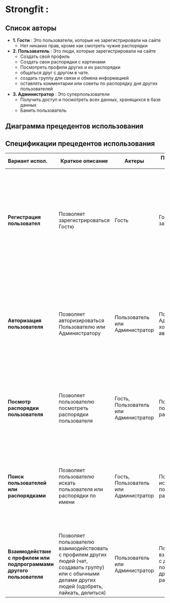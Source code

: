 # Strongfit :
## Список авторы
- **1. Гости** : Это пользователи, которые не зарегистрировали на сайте
  - Нет никаких прав, кроме как смотреть чужие распорядки
- **2. Пользаватель** : Это люди, которые зарегистрировали на сайте
  - Создать свой профиль
  - Создать свои распорядки с картинами 
  - Посмотреть профили других и их распорядки
  - общаться друг с другом в чате.
  - создать группу для связи и обмена информацией
  - оставлять комментарии или советы по распорядку дня других пользователей
- **3. Администратор** : Это суперпользователи
  - Получить доступ и посмотреть всех данных, хранящихся в базе данных	
  - Банить пользователь
## Диаграмма прецедентов использования
## Спецификации прецедентов использования
| Вариант испол. | Краткое описание  | Актеры | Предварительные условия | Основное направление | Альтер. потоки | Постусловия |
|:--- |---|---|-----|-----|---------|-----|
|**Регистрация пользовател**| Позволяет зарегистрироваться Гостю | Гость | Гость хочет зарегистрироваться | Заполнение регистрационной формы с указанием имени и пароля учетной записи, после чего отправляется заявка на регистрацию. | Форма заполнена неверно или имя записи уже существует, тогда заявка на регистрацию не создается, и Гость может повторно попытаться заполнить форму, либо прервать регистрацию. | Если прецедент успешен, в систему добавляется новая учетная запись. В другом случае система не меняется. |
|**Авторизация пользователя** | Позволяет авторизироваться Пользователю или Администратору | Пользователь или Администратор | Пользователь или Администратор хочет авторизироваться | Заполнение имени и пароля учетной записи в специальной форме | Форма заполнена неверно или имя записи не существует, тогда авторизация отклоняется, и пользователь может повторно попытаться заполнить форму, либо прервать авторизацию. | Если прецедент успешен, пользователь авторизируется под своей учетной записью. В другом случае пользователь остается Гостем |
|**Посмотр распорядки пользователя** | Позволяет пользователю посмотреть распорядки пользователя | Гость, Пользователь или Администратор | Пользователь хочет посмотреть распорядки  | Пользователь открывает распорядки и просматривает ее | Для этого пользователя нет доступных распорядков, поэтому список будет пустым | Если вариант использования успешен, пользователь просматривает процедуру. В противном случае в каталоге ничего не будет |
|**Поиск пользователей или распорядками** | Позволяет пользователю искать пользователя или распорядки по имени | Гость, Пользователь или Администратор | Пользователь хочет искать пользователя или распорядки  | Пользователь открывает поисковую систему и вводит имя пользователя или подсказки для подпрограмм, после чего все подходящие результаты ищутся в базе данных | В базе данных нет доступных результатов или информация неверна | Если вариант использования успешен, пользователь просматривает список доступных результатов. В противном случае список будет пустым |
|**Взаимодействие с профилем или подпрограммами другого пользователя** | Позволяет пользователю взаимодействовать с профилем других людей (чат, создавать группу) или с обычными делами других людей (одобрять, лайкать, делиться) | Пользователь или Администратор | Пользователь хочет взаимодействовать с другим пользователем или другими распорядками | Пользователь выбирает список доступных функций для взаимодействия | Пользователи заблокированы другими или заблокированы | Если вариант использования будет успешным, взаимодействие произойдет. В противном случае появится предупреждение |
